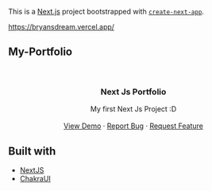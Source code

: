 This is a [Next.js](https://nextjs.org/) project bootstrapped with [`create-next-app`](https://github.com/vercel/next.js/tree/canary/packages/create-next-app).

https://bryansdream.vercel.app/

## My-Portfolio


<!-- PROJECT LOGO -->
<br />
<div align="center">


  <h3 align="center">Next Js Portfolio</h3>

  <p align="center">
    My first Next Js Project :D
    <br />
    <br />
    <a href="https://bryansdream.vercel.app/">View Demo</a>
    ·
    <a href="https://instagram.com/brynheinz">Report Bug</a>
    ·
    <a href="https://instagram.com/brynheinz">Request Feature</a>
  </p>
</div>

## Built with

* [NextJS](https://www.nextjs.org/)
* [ChakraUI]()

